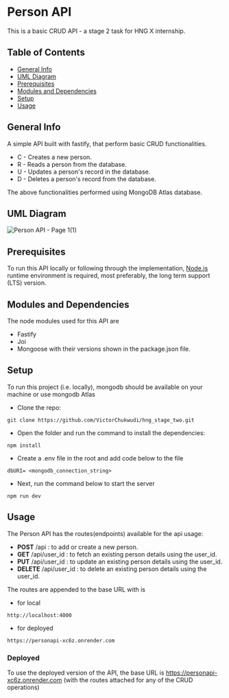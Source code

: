 # Person API
This is a basic CRUD API - a stage 2 task for HNG X internship.
## Table of Contents

- [General Info](#general-info)
- [UML Diagram](#uml-diagram)
- [Prerequisites](#prerequisites)
- [Modules and Dependencies](#modules-and-dependencies)
- [Setup](#setup)
- [Usage](#usage)

## General Info

A simple API built with fastify, that perform basic CRUD functionalities.

- C - Creates a new person.
- R - Reads a person from the database.
- U - Updates a person's record in the database.
- D - Deletes a person's record from the database.

The above functionalities performed using MongoDB Atlas database.
## UML Diagram
![Person API - Page 1(1)](https://github.com/VictorChukwudi/hng_stage_two/assets/81536363/89533098-6d9b-48e8-a93c-cb8f87448fdb)
## Prerequisites

To run this API locally or following through the implementation, [Node.js](nodejs.org/en) runtime environment is required, most preferably, the long term support (LTS) version.

## Modules and Dependencies

The node modules used for this API are

- Fastify
- Joi
- Mongoose
  with their versions shown in the package.json file.

## Setup

To run this project (i.e. locally), mongodb should be available on your machine or use mongodb Atlas

- Clone the repo:

```
git clone https://github.com/VictorChukwudi/hng_stage_two.git
```

- Open the folder and run the command to install the dependencies:

```
npm install
```

- Create a .env file in the root and add code below to the file

```
dbURI= <mongodb_connection_string>
```

- Next, run the command below to start the server

```
npm run dev
```

## Usage

The Person API has the routes(endpoints) available for the api usage:

- **POST** /api : to add or create a new person.
- **GET** /api/user_id : to fetch an existing person details using the user_id.
- **PUT** /api/user_id : to update an existing person details using the user_id.
- **DELETE** /api/user_id : to delete an existing person details using the user_id.

The routes are appended to the base URL with is

- for local

```
http://localhost:4000
```

- for deployed

```
https://personapi-xc6z.onrender.com
```

### Deployed

To use the deployed version of the API, the base URL is https://personapi-xc6z.onrender.com (with the routes attached for any of the CRUD operations)
